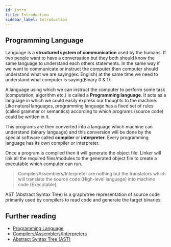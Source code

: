 ```yaml
---
id: intro
title: Introduction
sidebar_label: Introduction
---
```


## Programming Language

Language is a **structured system of communication** used by the humans. If two people want to have a conversation but they both should know the same language to understand each others statements. In the same way if we want to communicate or instruct the computer then computer should understand what we are saying(ex: English) at the same time we need to understand what computer is saying(Binary 0 & 1).

A language using which we can instruct the computer to perform some task (computation, algorithm etc.) is called a **Programming language**. It acts as a language in which we could easily express our thoughts to the machine. Like natural languages, programming language has a fixed set of rules (called grammar or semantics) according to which programs (source code) could be written in it.

This programs are then converted into a language which machine can understand (binary language) and this conversion will be done by the special software called **compiler** or **interpreter**. Every programming language has its own compiler or interpreter.

Once a program is compiled then it will generate the object file. Linker will link all the required files/modules to the generated object file to create a executable which computer can run.

> Compiler/Assemblers/Interpreter are nothing but the translators which will translate the source code (High-level language) into machine code (Executable).

AST (Abstract Syntax Tree) is a graph/tree representation of source code primarily used by compilers to read code and generate the target binaries.

## Further reading

- [Programming Language](https://en.wikipedia.org/wiki/Programming_language)
- [Compilers/Assemblers/Interpreters](https://www.microcontrollertips.com/compilers-translators-interpreters-assemblers-faq/)
- [Abstract Syntax Tree (AST)](https://en.wikipedia.org/wiki/Abstract_syntax_tree)
